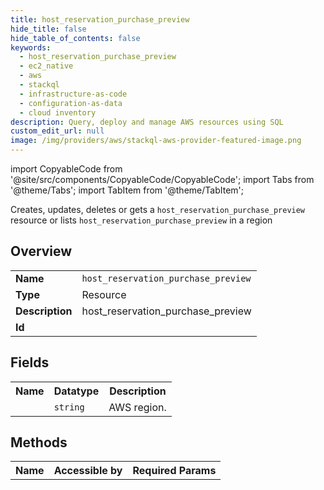 ```yaml
---
title: host_reservation_purchase_preview
hide_title: false
hide_table_of_contents: false
keywords:
  - host_reservation_purchase_preview
  - ec2_native
  - aws
  - stackql
  - infrastructure-as-code
  - configuration-as-data
  - cloud inventory
description: Query, deploy and manage AWS resources using SQL
custom_edit_url: null
image: /img/providers/aws/stackql-aws-provider-featured-image.png
---
```


import CopyableCode from '@site/src/components/CopyableCode/CopyableCode';
import Tabs from '@theme/Tabs';
import TabItem from '@theme/TabItem';

Creates, updates, deletes or gets a <code>host_reservation_purchase_preview</code> resource or lists <code>host_reservation_purchase_preview</code> in a region

## Overview
<table><tbody>
<tr><td><b>Name</b></td><td><code>host_reservation_purchase_preview</code></td></tr>
<tr><td><b>Type</b></td><td>Resource</td></tr>
<tr><td><b>Description</b></td><td>host_reservation_purchase_preview</td></tr>
<tr><td><b>Id</b></td><td><CopyableCode code="aws.ec2_native.host_reservation_purchase_preview" /></td></tr>
</tbody></table>

## Fields
<table><tbody><tr><th>Name</th><th>Datatype</th><th>Description</th></tr><tr><td><CopyableCode code="region" /></td><td><code>string</code></td><td>AWS region.</td></tr>
</tbody></table>

## Methods

<table><tbody>
  <tr>
    <th>Name</th>
    <th>Accessible by</th>
    <th>Required Params</th>
  </tr>
</tbody></table>







